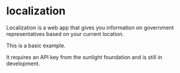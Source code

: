 # localization
Localization is a web app that gives you information on government representatives based on your current location.

This is a basic example.

It requires an API key from the sunlight foundation and is still in development.
